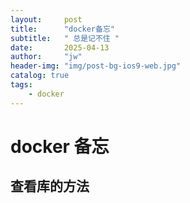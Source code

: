 ```yaml
---
layout:     post
title:      "docker备忘"
subtitle:   " 总是记不住 "
date:       2025-04-13 
author:     "jw"
header-img: "img/post-bg-ios9-web.jpg"
catalog: true
tags:
    - docker
---
```



# docker 备忘

## 查看库的方法


